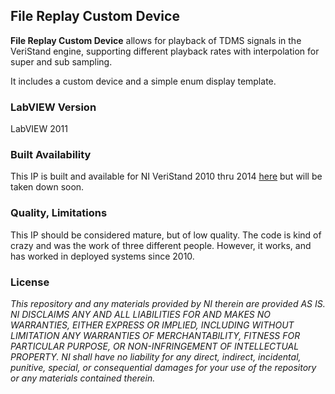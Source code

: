 ## File Replay Custom Device ##

**File Replay Custom Device** allows for playback of TDMS signals in the VeriStand engine, supporting different playback rates with interpolation for super and sub sampling.

It includes a custom device and a simple enum display template.

### LabVIEW Version ###

LabVIEW 2011

### Built Availability ###

This IP is built and available for NI VeriStand 2010 thru 2014 [here](http://www.ni.com/example/31246/en/) but will be taken down soon.

### Quality, Limitations ###

This IP should be considered mature, but of low quality. The code is kind of crazy and was the work of three different people. However, it works, and has worked in deployed systems since 2010. 

### License ###

*This repository and any materials provided by NI therein are provided AS IS. NI DISCLAIMS ANY AND ALL LIABILITIES FOR AND MAKES NO WARRANTIES, EITHER EXPRESS OR IMPLIED, INCLUDING WITHOUT LIMITATION ANY WARRANTIES OF MERCHANTABILITY, FITNESS FOR  PARTICULAR PURPOSE, OR NON-INFRINGEMENT OF INTELLECTUAL PROPERTY. NI shall have no liability for any direct, indirect, incidental, punitive, special, or consequential damages for your use of the repository or any materials contained therein.*
